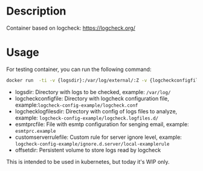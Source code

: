 # Description
Container based on logcheck: https://logcheck.org/

# Usage

For testing container, you can run the following command:

```bash
docker run  -ti -v {logsdir}:/var/log/external/:Z -v {logcheckconfigfile}:/etc/logcheck/logcheck.conf -v {logchecklogfilesdir}:/etc/logcheck/logcheck.logfiles.d/ -v {esmtprcfile}:/etc/esmtprc -v {customserverrulefile}:/etc/logcheck/ignore.d.server/local-rule -v {offsetdir}:/var/lib/logcheck/ logcheck
```
- logsdir: Directory with logs to be checked, example: `/var/log/`
- logcheckconfigfile: Directory with logcheck configuration file, example:`logcheck-config-example/logcheck.conf`
- logchecklogfilesdir: Directory with config of logs files to analyze, example: `logcheck-config-example/logcheck.logfiles.d/`
- esmtprcfile: File with esmtp configuration for senging email, example: `esmtprc.example`
- customserverrulefile: Custom rule for server ignore level, example: `logcheck-config-example/ignore.d.server/local-examplerule`
- offsetdir: Persistent volume to store logs read by logcheck

This is intended to be used in kubernetes, but today it's WIP only.

